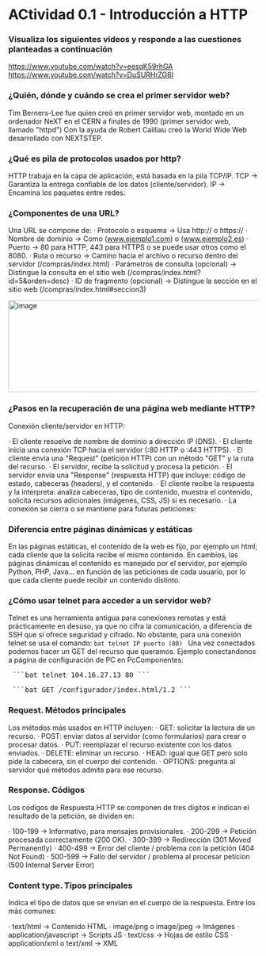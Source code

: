 # ACtividad 0.1 - Introducción a HTTP

### Visualiza los siguientes videos y responde a las cuestiones planteadas a continuación
https://www.youtube.com/watch?v=eesqK59rhGA
https://www.youtube.com/watch?v=DuSURHrZG6I

### ¿Quién, dónde y cuándo se crea el primer servidor web?

Tim Berners-Lee fue quien creó en primer servidor web, montado en un ordenador NeXT en el CERN a finales de 1990 (primer servidor web, llamado "httpd")
Con la ayuda de Robert Cailliau creó la World Wide Web desarrollado con NEXTSTEP.

### ¿Qué es pila de protocolos usados por http?

HTTP trabaja en la capa de aplicación, está basada en la pila TCP/IP.
TCP -> Garantiza la entrega confiable de los datos (cliente/servidor).
IP -> Encamina los paquetes entre redes.

### ¿Componentes de una URL?

Una URL se compone de:
· Protocolo o esquema -> Usa http:// o https://
· Nombre de dominio -> Como (www.ejemplo1.com) o (www.ejemplo2.es)
· Puerto -> 80 para HTTP, 443 para HTTPS o se puede usar otros como el 8080.
· Ruta  o recurso -> Camino hacia el archivo o recurso dentro del servidor (/compras/index.html)
· Parámetros de consulta (opcional) -> Distingue la consulta en el sitio web (/compras/index.html?id=5&orden=desc)
· ID de fragmento (opcional) -> Distingue la sección en el sitio web (/compras/index.html#seccion3)

<img width="1707" height="185" alt="image" src="https://github.com/user-attachments/assets/496793ca-e5c8-4c69-8df7-a2755a5d9b1a" />

### ¿Pasos en la recuperación de una página web mediante HTTP?

Conexión cliente/servidor en HTTP:

· El cliente resuelve de nombre de dominio a dirección IP (DNS).
· El cliente inicia una conexión TCP hacia el servidor (:80 HTTP o :443 HTTPS).
· El cliente envía una "Request" (petición HTTP) con un método "GET" y la ruta del recurso.
· El servidor, recibe la solicitud y procesa la petición.
· El servidor envía una "Response" (respuesta HTTP) que incluye: código de estado, cabeceras (headers), y el contenido.
· El cliente recibe la respuesta y la interpreta: analiza cabeceras, tipo de contenido, muestra el contenido, solicita recursos adicionales (imágenes, CSS, JS) si es necesario.
· La conexión se cierra o se mantiene para futuras peticiones:

### Diferencia entre páginas dinámicas y estáticas

En las páginas estáticas, el contenido de la web es fijo, por ejemplo un html; cada cliente que la solicita recibe el mismo contenido.
En cambios, las páginas dinámicas el contenido es manejado por el servidor, por ejemplo Python, PHP, Java... en función de las peticiones de cada usuario, por lo que cada cliente puede recibir un contenido distinto.

### ¿Cómo usar telnet para acceder a un servidor web?

Telnet es una herramienta antigua para conexiones remotas y está prácticamente en desuso, ya que no cifra la comunicación, a diferencia de SSH que sí ofrece seguridad y cifrado.
No obstante, para una conexión telnet se usa el comando:
```bat telnet IP puerto (80) ```
Una vez conectados podemos hacer un GET del recurso que queramos.
Ejemplo conectandonos a página de configuración de PC en PcComponentes: 
<pre> ```bat telnet 104.16.27.13 80 ``` </pre>
<pre> ```bat GET /configurador/index.html/1.2 ``` </pre>

### Request. Métodos principales
	
Los métodos más usados en HTTP incluyen:
· GET: solicitar la lectura de un recurso.
· POST: enviar datos al servidor (como formularios) para crear o procesar datos.
· PUT: reemplazar el recurso existente con los datos enviados.
· DELETE: eliminar un recurso.
· HEAD: igual que GET pero solo pide la cabecera, sin el cuerpo del contenido.
· OPTIONS: pregunta al servidor qué métodos admite para ese recurso.

### Response. Códigos

Los códigos de Respuesta HTTP se componen de tres dígitos e indican el resultado de la petición, se dividen en:

· 100–199 -> Informativo, para mensajes provisionales.
· 200-299 -> Petición procesada correctamente (200 OK).
· 300-399 -> Redirección (301 Moved Permanently)
· 400-499 -> Error del cliente / problema con la petición (404 Not Found)
· 500-599 -> Fallo del servidor / problema al procesar peticion (500 Internal Server Error)

### Content type. Tipos principales

Indica el tipo de datos que se envían en el cuerpo de la respuesta. Entre los más comunes:

· text/html → Contenido HTML
· image/png o image/jpeg → Imágenes
· application/javascript → Scripts JS
· text/css → Hojas de estilo CSS
· application/xml o text/xml → XML

